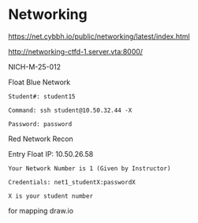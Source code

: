 # Networking
  https://net.cybbh.io/public/networking/latest/index.html
  
  http://networking-ctfd-1.server.vta:8000/
  
  NICH-M-25-012
  
Float
  Blue Network

    Student#: student15

    Command: ssh student@10.50.32.44 -X

    Password: password
Red Network Recon

Entry Float IP: 10.50.26.58

    Your Network Number is 1 (Given by Instructor)

    Credentials: net1_studentX:passwordX

    X is your student number

for mapping 
  draw.io
